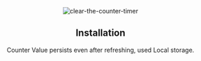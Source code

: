 <div align="center">
<img src="https://nkb-backend-media-static-tenxiitian.s3.ap-south-1.amazonaws.com/tenxiitian_prod/programs/Tech+Programs/frontend-content/ccbp/coding-practice-questions/dynamic-webapps/clear-the-counter-timer-v1.gif" alt="clear-the-counter-timer" style="max-width: 70%;">
  
## Installation

Counter Value persists even after refreshing, used Local storage.
